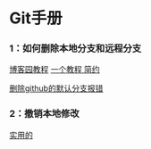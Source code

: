 # Git手册

### 1：如何删除本地分支和远程分支

[博客园教程](https://www.cnblogs.com/luosongchao/p/3408365.html) [一个教程 简约](https://www.myfreax.com/how-to-delete-local-and-remote-git-branch/)

[删除github的默认分支报错](https://www.jianshu.com/p/e22b6b8fad8c)



### 2：撤销本地修改

[实用的](https://www.cnblogs.com/xioawu-blog/p/14449862.html)

